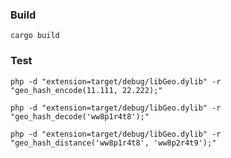 ### Build
```cargo build```

### Test
```php -d "extension=target/debug/libGeo.dylib" -r "geo_hash_encode(11.111, 22.222);"```

```php -d "extension=target/debug/libGeo.dylib" -r "geo_hash_decode('ww8p1r4t8');"```

```php -d "extension=target/debug/libGeo.dylib" -r "geo_hash_distance('ww8p1r4t8', 'ww8p2r4t9');"```
